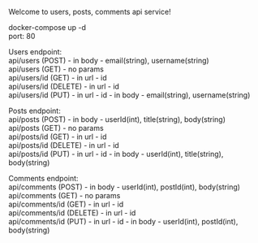 Welcome to users, posts, comments api service! </br>

docker-compose up -d </br>
port: 80 </br>

Users endpoint: </br>
api/users (POST) - in body - email(string), username(string) </br>
api/users (GET) - no params </br>
api/users/id (GET) - in url - id </br>
api/users/id (DELETE) - in url - id </br>
api/users/id (PUT) - in url - id - in body - email(string), username(string) </br>

Posts endpoint: </br>
api/posts (POST) - in body - userId(int), title(string), body(string) </br>
api/posts (GET) - no params </br>
api/posts/id (GET) - in url - id </br>
api/posts/id (DELETE) - in url - id </br>
api/posts/id (PUT) - in url - id - in body - userId(int), title(string), body(string) </br>

Comments endpoint: </br>
api/comments (POST) - in body - userId(int), postId(int), body(string) </br>
api/comments (GET) - no params </br>
api/comments/id (GET) - in url - id </br>
api/comments/id (DELETE) - in url - id </br>
api/comments/id (PUT) - in url - id - in body - userId(int), postId(int), body(string) </br>
